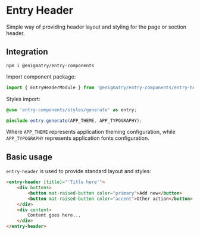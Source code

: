 # Entry Header

Simple way of providing header layout and styling for the page or section header.

## Integration

```npm
npm i @enigmatry/entry-components
```

Import component package:

```ts
import { EntryHeaderModule } from '@enigmatry/entry-components/entry-header';
```

Styles import:

```scss
@use 'entry-components/styles/generate' as entry;

@include entry.generate(APP_THEME, APP_TYPOGRAPHY);
```

Where `APP_THEME` represents application theming configuration, while `APP_TYPOGRAPHY` represents application fonts configuration.

## Basic usage

`entry-header` is used to provide standard layout and styles:

```html
<entry-header [title]="'Title here'">
    <div buttons>
        <button mat-raised-button color="primary">Add new</button>
        <button mat-raised-button color="accent">Other action</button>
    </div>
    <div content>
        Content goes here...
    </div>
</entry-header>
```
